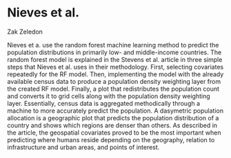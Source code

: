# Nieves et al.

Zak Zeledon 

Nieves et a. use the random forest machine learning method to predict the population distributions in primarily low- and middle-income countries. The random forest model is explained in the Stevens et al. article in three simple steps that Nieves et al. uses in their methodology. First, selecting covariates repeatedly for the RF model. Then, implementing the model with the already available census data to produce a population density weighting layer from the created RF model. Finally, a plot that redistributes the population count and converts it to grid cells along with the population density weighting layer. Essentially, census data is aggregated methodically through a machine to more accurately predict the population. A dasymetric population allocation is a geographic plot that predicts the population distribution of a country and shows which regions are denser than others. As described in the article, the geospatial covariates proved to be the most important when predicting where humans reside depending on the geography, relation to infrastructure and urban areas, and points of interest.  
